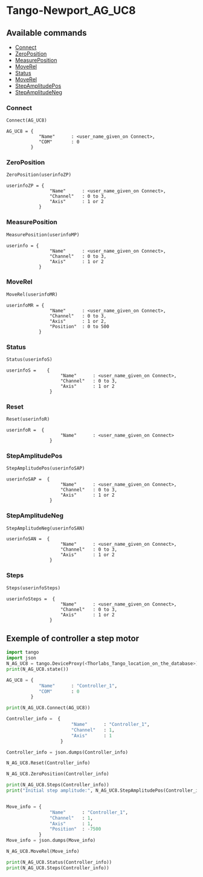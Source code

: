 # Tango-Newport_AG_UC8


## Available commands

- [Connect](#Connect)
- [ZeroPosition](#ZeroPosition)
- [MeasurePosition](#MeasurePosition)
- [MoveRel](#MoveRel)
- [Status](#Status)
- [MoveRel](#Reset)
- [StepAmplitudePos](#StepAmplitudePos)
- [StepAmplitudeNeg](#StepAmplitudeNeg)

### Connect

```python
Connect(AG_UC8)
```

```
AG_UC8 = {
            "Name"      : <user_name_given_on Connect>,
            "COM"       : 0
         }
```

### ZeroPosition

```python
ZeroPosition(userinfoZP)
```

```
userinfoZP = {
                "Name"      : <user_name_given_on Connect>,
                "Channel"   : 0 to 3,
                "Axis"      : 1 or 2
            }
```


### MeasurePosition

```python
MeasurePosition(userinfoMP)
```

```
userinfo = {
                "Name"      : <user_name_given_on Connect>,
                "Channel"   : 0 to 3,
                "Axis"      : 1 or 2
            }
```


### MoveRel

```python
MoveRel(userinfoMR)
```

```
userinfoMR = {
                "Name"      : <user_name_given_on Connect>,
                "Channel"   : 0 to 3,
                "Axis"      : 1 or 2,
                "Position"  : 0 to 500
            }
```


### Status

```python
Status(userinfoS)
```

```
userinfoS =    {
                    "Name"      : <user_name_given_on Connect>,
                    "Channel"   : 0 to 3,
                    "Axis"      : 1 or 2
                }
```

### Reset

```python
Reset(userinfoR)
```

```
userinfoR =  {
                    "Name"      : <user_name_given_on Connect>
                }
```

### StepAmplitudePos

```python
StepAmplitudePos(userinfoSAP)
```

```
userinfoSAP =  {
                    "Name"      : <user_name_given_on Connect>,
                    "Channel"   : 0 to 3,
                    "Axis"      : 1 or 2
                }
```

### StepAmplitudeNeg

```python
StepAmplitudeNeg(userinfoSAN)
```

```
userinfoSAN =  {
                    "Name"      : <user_name_given_on Connect>,
                    "Channel"   : 0 to 3,
                    "Axis"      : 1 or 2
                }
```


### Steps

```python
Steps(userinfoSteps)
```

```
userinfoSteps =  {
                    "Name"      : <user_name_given_on Connect>,
                    "Channel"   : 0 to 3,
                    "Axis"      : 1 or 2
                }
```

## Exemple of controller a step motor


```python
import tango
import json
N_AG_UC8 = tango.DeviceProxy(<Thorlabs_Tango_location_on_the_database>)
print(N_AG_UC8.state())

AG_UC8 = {
            "Name"      : "Controller_1",
            "COM"       : 0
         }

print(N_AG_UC8.Connect(AG_UC8))

Controller_info =  {
                        "Name"      : "Controller_1",
                        "Channel"   : 1,             
                        "Axis"      : 1              
                    }

Controller_info = json.dumps(Controller_info)

N_AG_UC8.Reset(Controller_info)

N_AG_UC8.ZeroPosition(Controller_info)

print(N_AG_UC8.Steps(Controller_info))
print("Initial step amplitude:", N_AG_UC8.StepAmplitudePos(Controller_info))


Move_info = {
                "Name"      : "Controller_1",
                "Channel"   : 1,
                "Axis"      : 1,
                "Position"  : -7500
            }
Move_info = json.dumps(Move_info)

N_AG_UC8.MoveRel(Move_info)

print(N_AG_UC8.Status(Controller_info))
print(N_AG_UC8.Steps(Controller_info))

```
